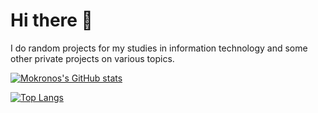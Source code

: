 # Hi there 👋

I do random projects for my studies in information technology and some other private projects on various topics.


[![Mokronos's GitHub stats](https://github-readme-stats.vercel.app/api?username=mokronos)](https://github.com/mokronos/github-readme-stats)

[![Top Langs](https://github-readme-stats.vercel.app/api/top-langs/?username=mokronos)](https://github.com/mokronos/github-readme-stats)


